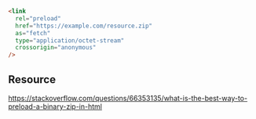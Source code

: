 ```html
<link
  rel="preload"
  href="https://example.com/resource.zip"
  as="fetch"
  type="application/octet-stream"
  crossorigin="anonymous"
/>
```

## Resource

https://stackoverflow.com/questions/66353135/what-is-the-best-way-to-preload-a-binary-zip-in-html
